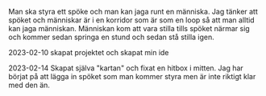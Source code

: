 Man ska styra ett spöke och man kan jaga runt en människa.
Jag tänker att spöket och människar är i en korridor som är som en loop 
så att man alltid kan jaga människan. Människan kom att vara stilla
tills spöket närmar sig och kommer sedan springa en stund och sedan stå stilla igen.

2023-02-10 skapat projektet och skapat min ide

2023-02-14 Skapat själva "kartan"  och fixat en hitbox 
i mitten. Jag har börjat på att lägga in spöket som man 
kommer styra men är inte riktigt klar med den än. 
